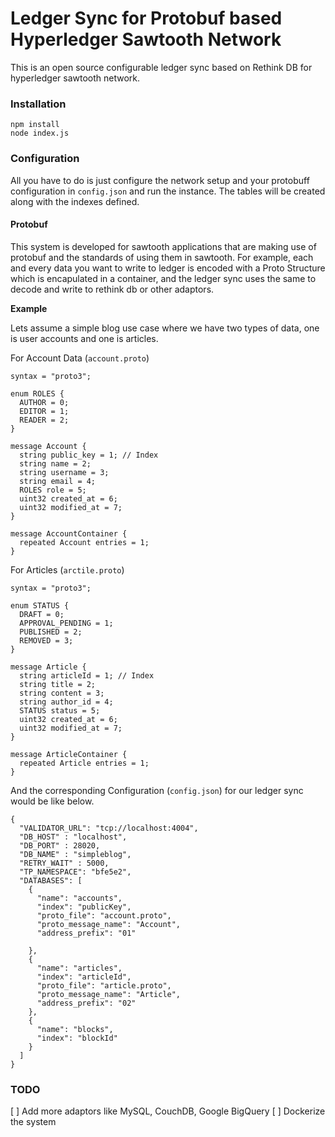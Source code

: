 # Ledger Sync for Protobuf based Hyperledger Sawtooth Network
This is an open source configurable ledger sync based on Rethink DB for hyperledger sawtooth network.

### Installation

```
npm install 
node index.js
```

### Configuration
All you have to do is just configure the network setup and your protobuff configuration in `config.json` and run the instance. The tables will be created along with the indexes defined.

#### Protobuf
This system is developed for sawtooth applications that are making use of protobuf and the standards of using them in sawtooth. For example, each and every data you want to write to ledger is encoded with a Proto Structure which is encapulated in a container, and the ledger sync uses the same to decode and write to rethink db or other adaptors. 

__Example__

Lets assume a simple blog use case where we have two types of data, one is user accounts and one is articles.

For Account Data (`account.proto`)
```
syntax = "proto3";

enum ROLES {
  AUTHOR = 0;
  EDITOR = 1;
  READER = 2;
}

message Account {
  string public_key = 1; // Index
  string name = 2;
  string username = 3;
  string email = 4;
  ROLES role = 5;
  uint32 created_at = 6;
  uint32 modified_at = 7;
}

message AccountContainer {
  repeated Account entries = 1;
}
```

For Articles (`arctile.proto`)

```
syntax = "proto3";

enum STATUS {
  DRAFT = 0;
  APPROVAL_PENDING = 1;
  PUBLISHED = 2;
  REMOVED = 3;
}

message Article {
  string articleId = 1; // Index
  string title = 2;
  string content = 3;
  string author_id = 4;
  STATUS status = 5;
  uint32 created_at = 6;
  uint32 modified_at = 7;
}

message ArticleContainer {
  repeated Article entries = 1;
}
```

And the corresponding Configuration (`config.json`) for our ledger sync would be like below.

```
{
  "VALIDATOR_URL": "tcp://localhost:4004",
  "DB_HOST" : "localhost",
  "DB_PORT" : 28020,
  "DB_NAME" : "simpleblog",
  "RETRY_WAIT" : 5000,
  "TP_NAMESPACE": "bfe5e2",
  "DATABASES": [
    {
      "name": "accounts",
      "index": "publicKey",
      "proto_file": "account.proto",
      "proto_message_name": "Account",
      "address_prefix": "01"
      
    },
    {
      "name": "articles",
      "index": "articleId",
      "proto_file": "article.proto",
      "proto_message_name": "Article",
      "address_prefix": "02"
    },
    {
      "name": "blocks",
      "index": "blockId"
    }
  ]
}
```

### TODO

[ ] Add more adaptors like MySQL, CouchDB, Google BigQuery
[ ] Dockerize the system